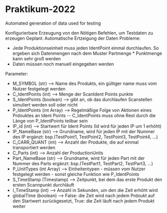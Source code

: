 # Praktikum-2022
Automated generation of data used for testing

Konfigurierbare Erzeugung von den Nötigen Befehlen, um Testdaten zu erzeugen
Geplant: Automatische Ertzeigung der Daten
Probleme: 
- Jede Produktionseinheit muss jeden IdentPoint einmal durchlaufen. So ergeben sich Datenmengen nach dem Muster Partmenge * Punktmenge
  kann sehr groß werden
- Daten müssen noch manuell eingegeben werden

Parameter:
- M_SYMBOL (str) --> Name des Produkts, ein gültiger name muss vom Nutzer festgelegt werden
- C_IdentPoints (int) --> Menge der ScanIdent Points punkte 
- S_IdentPoints (boolean) --> gibt an, ob das durchlaufen Scanstellen simuliert werden soll oder nicht
- P_IdentPoints (int Array) --> Regelmäßige Folge von Aktionen eines Prdouktes an Ident Points -- C_IdentPoints muss ohne Rest durch die Länge von P_IdentPoints teilbar sein
- IP_id (int) --> Startwert für Ident Points (Id wird für jeden IP um 1 erhöht)
- IP_NameBase (str) --> Grundname, wird für jeden IP mit der Nummer des IP ergänzt: bsp.(TestPoint1, TestPoint2, TestPoint3, TestPoint4, ...)
- C_CARR_QUANT (int) --> Anzahl der Produkte, die auf einmal transportiert werden
- C_Parts (int) --> Anzahl der ProductionUnits
- Part_NameBase (str) --> Grundname, wird für jeden Part mit der Nummer des Parts ergänzt: bsp.(TestPart1, TestPart2, TestPart3, ...)
- P_UnitTypes (int Array) --> Einheitentypen - müssen vom Nutzer festgelegt werden - sonst gleiche Funktion wie P_IdentPoints
- S_TimeStamp (Timestamp) --> Zeitpunkt, bei dem das erste Produkt den ersten Scannpunkt durchläuft
- I_TimeStamp (int) --> Anzahl in Sekunden, um den die Zeit erhöht wird
- globalTime (boolean) --> False: die Zeit wird nach jedem Prdoukt auf den Startwert zurückgesetzt, True: die Zeit läuft nach jedem Produkt weiter
